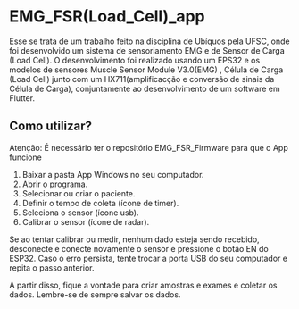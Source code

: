 # EMG_FSR(Load_Cell)_app


Esse se trata de um trabalho feito na disciplina de Ubíquos pela UFSC, onde foi desenvolvido um sistema de sensoriamento EMG e de Sensor de Carga (Load Cell). O desenvolvimento foi realizado usando um EPS32 e os modelos de sensores Muscle Sensor Module V3.0(EMG) , Célula de Carga (Load Cell) junto com um HX711(amplificacção e conversão de sinais
da Célula de Carga), conjuntamente ao desenvolvimento de um software em Flutter.

## Como utilizar?

Atenção: É necessário ter o repositório EMG_FSR_Firmware para que o App funcione
1. Baixar a pasta App Windows no seu computador.
2. Abrir o programa.
3. Selecionar ou criar o paciente.
4. Definir o tempo de coleta (ícone de timer).
5. Seleciona o sensor (ícone usb).
6. Calibrar o sensor (ícone de radar).

Se ao tentar calibrar ou medir, nenhum dado esteja sendo recebido, desconecte e conecte novamente o sensor e pressione o botão EN do ESP32.
Caso o erro persista, tente trocar a porta USB do seu computador e repita o passo anterior.

A partir disso, fique a vontade para criar amostras e exames e coletar os dados.
Lembre-se de sempre salvar os dados.




